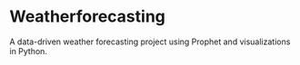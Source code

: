 # Weatherforecasting
A data-driven weather forecasting project using Prophet and visualizations in Python.
